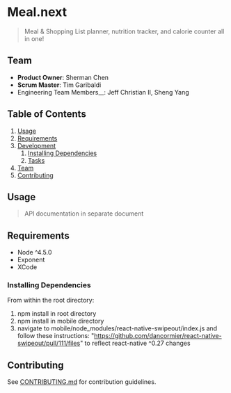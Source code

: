 # Meal.next

> Meal & Shopping List planner, nutrition tracker, and calorie counter all in one!

## Team

  - __Product Owner__: Sherman Chen
  - __Scrum Master__: Tim Garibaldi
  - Engineering Team Members__: Jeff Christian II, Sheng Yang

## Table of Contents

1. [Usage](#Usage)
1. [Requirements](#requirements)
1. [Development](#development)
    1. [Installing Dependencies](#installing-dependencies)
    1. [Tasks](#tasks)
1. [Team](#team)
1. [Contributing](#contributing)

## Usage
 
> API documentation in separate document

## Requirements

- Node ^4.5.0
- Exponent
- XCode

### Installing Dependencies

From within the root directory:

1. npm install in root directory
2. npm install in mobile directory
3. navigate to mobile/node_modules/react-native-swipeout/index.js and follow these instructions: "https://github.com/dancormier/react-native-swipeout/pull/111/files" to reflect react-native ^0.27 changes

## Contributing

See [CONTRIBUTING.md](CONTRIBUTING.md) for contribution guidelines.
